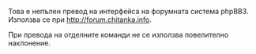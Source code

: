 Това е непълен превод на интерфейса на форумната система phpBB3. Използва се при http://forum.chitanka.info.

При превода на отделните команди не се използва повелително наклонение.
